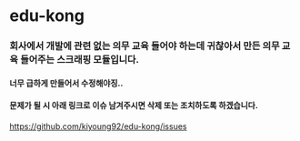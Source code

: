 # edu-kong
### 회사에서 개발에 관련 없는 의무 교육 들어야 하는데 귀찮아서 만든 의무 교육 들어주는 스크래핑 모듈입니다.
#### 너무 급하게 만들어서 수정해야징..
#### 문제가 될 시 아래 링크로 이슈 남겨주시면 삭제 또는 조치하도록 하겠습니다.
https://github.com/kiyoung92/edu-kong/issues
